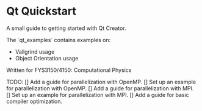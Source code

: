 # Qt Quickstart

A small guide to getting started with Qt Creator.

The ´qt_examples´ contains examples on:
* Vallgrind usage
* Object Orientation usage

Written for FYS3150/4150: Computational Physics

TODO:
[] Add a guide for parallelization with OpenMP.
[] Set up an example for parallelization with OpenMP.
[] Add a guide for parallelization with MPI.
[] Set up an example for parallelization with MPI.
[] Add a guide for basic compiler optimization.
